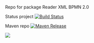 Repo for package Reader XML BPMN 2.0 



Status project [![Build Status](https://travis-ci.org/imatesiu/ReaderBpmn.svg?branch=petrinet)](https://travis-ci.org/imatesiu/ReaderBpmn)

Maven repo [![Maven Release](https://img.shields.io/github/tag/imatesiu/ReaderBpmn.svg?label=maven)](https://jitpack.io/#imatesiu/ReaderBpmn/v0.1)





[![](http://upload.wikimedia.org/wikipedia/commons/thumb/9/93/GPLv3_Logo.svg/200px-GPLv3_Logo.svg.png)](http://www.gnu.org/copyleft/gpl.html)